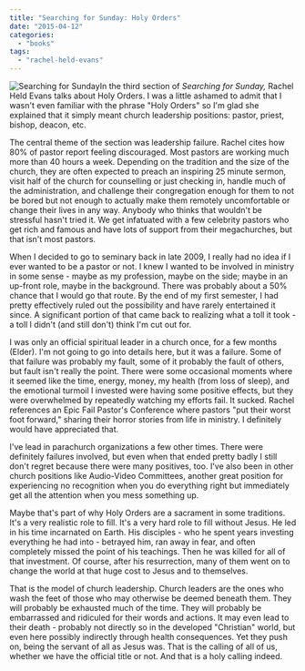```yaml
---
title: "Searching for Sunday: Holy Orders"
date: "2015-04-12"
categories: 
  - "books"
tags: 
  - "rachel-held-evans"
---
```


![Searching for Sunday](images/Searching-for-Sunday-198x300.jpg)In the third section of _Searching for Sunday,_ Rachel Held Evans talks about Holy Orders. I was a little ashamed to admit that I wasn't even familiar with the phrase "Holy Orders" so I'm glad she explained that it simply meant church leadership positions: pastor, priest, bishop, deacon, etc.

The central theme of the section was leadership failure. Rachel cites how 80% of pastor report feeling discouraged. Most pastors are working much more than 40 hours a week. Depending on the tradition and the size of the church, they are often expected to preach an inspiring 25 minute sermon, visit half of the church for counselling or just checking in, handle much of the administration, and challenge their congregation enough for them to not be bored but not enough to actually make them remotely uncomfortable or change their lives in any way. Anybody who thinks that wouldn't be stressful hasn't tried it. We get infatuated with a few celebrity pastors who get rich and famous and have lots of support from their megachurches, but that isn't most pastors.

<!--more-->When I decided to go to seminary back in late 2009, I really had no idea if I ever wanted to be a pastor or not. I knew I wanted to be involved in ministry in some sense - maybe as my profession, maybe on the side; maybe in an up-front role, maybe in the background. There was probably about a 50% chance that I would go that route. By the end of my first semester, I had pretty effectively ruled out the possibility and have rarely entertained it since. A significant portion of that came back to realizing what a toll it took - a toll I didn't (and still don't) think I'm cut out for.

I was only an official spiritual leader in a church once, for a few months (Elder). I'm not going to go into details here, but it was a failure. Some of that failure was probably my fault, some of it probably the fault of others, but fault isn't really the point. There were some occasional moments where it seemed like the time, energy, money, my health (from loss of sleep), and the emotional turmoil I invested were having some positive effects, but they were overwhelmed by repeatedly watching my efforts fail. It sucked. Rachel references an Epic Fail Pastor's Conference where pastors "put their worst foot forward," sharing their horror stories from life in ministry. I definitely would have appreciated that.

I've lead in parachurch organizations a few other times. There were definitely failures involved, but even when that ended pretty badly I still don't regret because there were many positives, too. I've also been in other church positions like Audio-Video Committees, another great position for experiencing no recognition when you do everything right but immediately get all the attention when you mess something up.

Maybe that's part of why Holy Orders are a sacrament in some traditions. It's a very realistic role to fill. It's a very hard role to fill without Jesus. He led in his time incarnated on Earth. His disciples - who he spent years investing everything he had into - betrayed him, ran away in fear, and often completely missed the point of his teachings. Then he was killed for all of that investment. Of course, after his resurrection, many of them went on to change the world at that huge cost to Jesus and to themselves.

That is the model of church leadership. Church leaders are the ones who wash the feet of those who may otherwise be deemed beneath them. They will probably be exhausted much of the time. They will probably be embarrassed and ridiculed for their words and actions. It may even lead to their death - probably not directly so in the developed "Christian" world, but even here possibly indirectly through health consequences. Yet they push on, being the servant of all as Jesus was. That is the calling of all of us, whether we have the official title or not. And that is a holy calling indeed.
